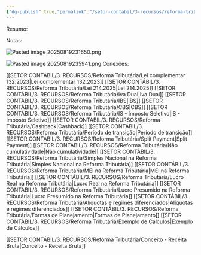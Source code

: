 ```yaml
---
{"dg-publish":true,"permalink":"/setor-contabil/3-recursos/reforma-tributaria/reforma-tributaria/","dgPassFrontmatter":true,"created":"2025-08-14T16:41:31.570-03:00","updated":"2025-08-20T21:59:36.560-03:00"}
---
```


Resumo:



Notas:

![Pasted image 20250819231650.png](/img/user/4%20ARQUIVOS/Pasted%20image%2020250819231650.png)

![Pasted image 20250819235941.png](/img/user/4%20ARQUIVOS/Pasted%20image%2020250819235941.png)
Conexões:

[[SETOR CONTÁBIL/3. RECURSOS/Reforma Tributária/Lei complementar 132.2023\|Lei complementar 132.2023]]
[[SETOR CONTÁBIL/3. RECURSOS/Reforma Tributária/Lei 214.2025\|Lei 214.2025]]
[[SETOR CONTÁBIL/3. RECURSOS/Reforma Tributária/Iva Dual\|Iva Dual]]
[[SETOR CONTÁBIL/3. RECURSOS/Reforma Tributária/IBS\|IBS]]
[[SETOR CONTÁBIL/3. RECURSOS/Reforma Tributária/CBS\|CBS]]
[[SETOR CONTÁBIL/3. RECURSOS/Reforma Tributária/IS - Imposto Seletivo\|IS - Imposto Seletivo]]
[[SETOR CONTÁBIL/3. RECURSOS/Reforma Tributária/Cashback\|Cashback]]
[[SETOR CONTÁBIL/3. RECURSOS/Reforma Tributária/Período de transição\|Período de transição]]
[[SETOR CONTÁBIL/3. RECURSOS/Reforma Tributária/Split Payment\|Split Payment]]
[[SETOR CONTÁBIL/3. RECURSOS/Reforma Tributária/Não cumulatividade\|Não cumulatividade]]
[[SETOR CONTÁBIL/3. RECURSOS/Reforma Tributária/Simples Nacional na Reforma Tributária\|Simples Nacional na Reforma Tributária]]
[[SETOR CONTÁBIL/3. RECURSOS/Reforma Tributária/MEI na Reforma Tributária\|MEI na Reforma Tributária]]
[[SETOR CONTÁBIL/3. RECURSOS/Reforma Tributária/Lucro Real na Reforma Tributária\|Lucro Real na Reforma Tributária]]
[[SETOR CONTÁBIL/3. RECURSOS/Reforma Tributária/Lucro Presumido na Reforma Tributária\|Lucro Presumido na Reforma Tributária]]
[[SETOR CONTÁBIL/3. RECURSOS/Reforma Tributária/Alíquotas e regimes diferenciados\|Alíquotas e regimes diferenciados]]
[[SETOR CONTÁBIL/3. RECURSOS/Reforma Tributária/Formas de Planejamento\|Formas de Planejamento]]
[[SETOR CONTÁBIL/3. RECURSOS/Reforma Tributária/Exemplo de Cálculos\|Exemplo de Cálculos]]


[[SETOR CONTÁBIL/3. RECURSOS/Reforma Tributária/Conceito - Receita Bruta\|Conceito - Receita Bruta]]



